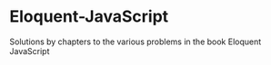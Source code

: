 # Eloquent-JavaScript
Solutions by chapters to the various problems in the book Eloquent JavaScript
